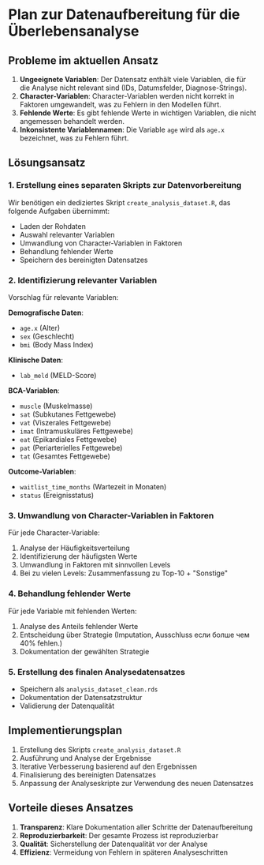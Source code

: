 # Plan zur Datenaufbereitung für die Überlebensanalyse

## Probleme im aktuellen Ansatz

1. **Ungeeignete Variablen**: Der Datensatz enthält viele Variablen, die für die Analyse nicht relevant sind (IDs, Datumsfelder, Diagnose-Strings).
2. **Character-Variablen**: Character-Variablen werden nicht korrekt in Faktoren umgewandelt, was zu Fehlern in den Modellen führt.
3. **Fehlende Werte**: Es gibt fehlende Werte in wichtigen Variablen, die nicht angemessen behandelt werden.
4. **Inkonsistente Variablennamen**: Die Variable `age` wird als `age.x` bezeichnet, was zu Fehlern führt.

## Lösungsansatz

### 1. Erstellung eines separaten Skripts zur Datenvorbereitung

Wir benötigen ein dediziertes Skript `create_analysis_dataset.R`, das folgende Aufgaben übernimmt:

- Laden der Rohdaten
- Auswahl relevanter Variablen
- Umwandlung von Character-Variablen in Faktoren
- Behandlung fehlender Werte
- Speichern des bereinigten Datensatzes

### 2. Identifizierung relevanter Variablen

Vorschlag für relevante Variablen:

**Demografische Daten**:
- `age.x` (Alter)
- `sex` (Geschlecht)
- `bmi` (Body Mass Index)

**Klinische Daten**:
- `lab_meld` (MELD-Score)

**BCA-Variablen**:
- `muscle` (Muskelmasse)
- `sat` (Subkutanes Fettgewebe)
- `vat` (Viszerales Fettgewebe)
- `imat` (Intramuskuläres Fettgewebe)
- `eat` (Epikardiales Fettgewebe)
- `pat` (Periarterielles Fettgewebe)
- `tat` (Gesamtes Fettgewebe)

**Outcome-Variablen**:
- `waitlist_time_months` (Wartezeit in Monaten)
- `status` (Ereignisstatus)

### 3. Umwandlung von Character-Variablen in Faktoren

Für jede Character-Variable:
1. Analyse der Häufigkeitsverteilung
2. Identifizierung der häufigsten Werte
3. Umwandlung in Faktoren mit sinnvollen Levels
4. Bei zu vielen Levels: Zusammenfassung zu Top-10 + "Sonstige"

### 4. Behandlung fehlender Werte

Für jede Variable mit fehlenden Werten:
1. Analyse des Anteils fehlender Werte
2. Entscheidung über Strategie (Imputation, Ausschluss если болше чем 40% fehlen.)
3. Dokumentation der gewählten Strategie

### 5. Erstellung des finalen Analysedatensatzes

- Speichern als `analysis_dataset_clean.rds`
- Dokumentation der Datensatzstruktur
- Validierung der Datenqualität

## Implementierungsplan

1. Erstellung des Skripts `create_analysis_dataset.R`
2. Ausführung und Analyse der Ergebnisse
3. Iterative Verbesserung basierend auf den Ergebnissen
4. Finalisierung des bereinigten Datensatzes
5. Anpassung der Analyseskripte zur Verwendung des neuen Datensatzes

## Vorteile dieses Ansatzes

1. **Transparenz**: Klare Dokumentation aller Schritte der Datenaufbereitung
2. **Reproduzierbarkeit**: Der gesamte Prozess ist reproduzierbar
3. **Qualität**: Sicherstellung der Datenqualität vor der Analyse
4. **Effizienz**: Vermeidung von Fehlern in späteren Analyseschritten